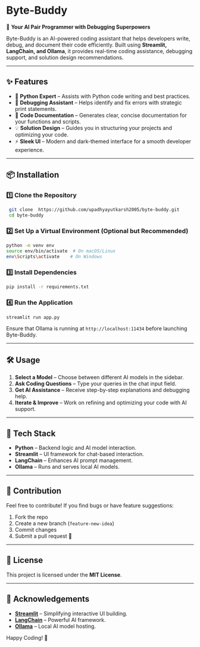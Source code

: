 # Byte-Buddy

🚀 **Your AI Pair Programmer with Debugging Superpowers**

Byte-Buddy is an AI-powered coding assistant that helps developers write, debug, and document their code efficiently. Built using **Streamlit, LangChain, and Ollama**, it provides real-time coding assistance, debugging support, and solution design recommendations.

---

## ✨ Features

- 🐍 **Python Expert** – Assists with Python code writing and best practices.
- 🐞 **Debugging Assistant** – Helps identify and fix errors with strategic print statements.
- 📝 **Code Documentation** – Generates clear, concise documentation for your functions and scripts.
- 💡 **Solution Design** – Guides you in structuring your projects and optimizing your code.
- ⚡ **Sleek UI** – Modern and dark-themed interface for a smooth developer experience.

---

## 📦 Installation

### 1️⃣ **Clone the Repository**
```bash
 git clone  https://github.com/upadhyayutkarsh2005/byte-buddy.git
 cd byte-buddy
```

### 2️⃣ **Set Up a Virtual Environment (Optional but Recommended)**
```bash
python -m venv env
source env/bin/activate  # On macOS/Linux
env\Scripts\activate    # On Windows
```

### 3️⃣ **Install Dependencies**
```bash
pip install -r requirements.txt
```

### 4️⃣ **Run the Application**
```bash
streamlit run app.py
```

Ensure that Ollama is running at `http://localhost:11434` before launching Byte-Buddy.

---

## 🛠 Usage

1. **Select a Model** – Choose between different AI models in the sidebar.
2. **Ask Coding Questions** – Type your queries in the chat input field.
3. **Get AI Assistance** – Receive step-by-step explanations and debugging help.
4. **Iterate & Improve** – Work on refining and optimizing your code with AI support.

---

## 🔧 Tech Stack

- **Python** – Backend logic and AI model interaction.
- **Streamlit** – UI framework for chat-based interaction.
- **LangChain** – Enhances AI prompt management.
- **Ollama** – Runs and serves local AI models.

---

## 🤝 Contribution

Feel free to contribute! If you find bugs or have feature suggestions:

1. Fork the repo
2. Create a new branch (`feature-new-idea`)
3. Commit changes
4. Submit a pull request 🚀

---

## 📄 License

This project is licensed under the **MIT License**.

---

## 🌟 Acknowledgements

- **[Streamlit](https://streamlit.io/)** – Simplifying interactive UI building.
- **[LangChain](https://python.langchain.com/)** – Powerful AI framework.
- **[Ollama](https://ollama.ai/)** – Local AI model hosting.

Happy Coding! 🎯

